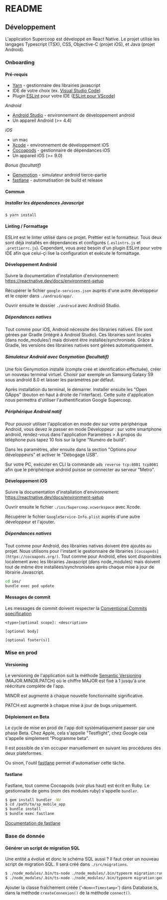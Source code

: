 # README

## Développement

L'application Supercoop est développé en React Native. Le projet utilise les langages Typescript (TSX), CSS, Objective-C (projet iOS), et Java (projet Android).

### Onboarding

#### Pré-requis

-   [Yarn](https://yarnpkg.com/getting-started/install) - gestionnaire des librairies javascript
-   IDE de votre choix (ex. [Visual Studio Code](https://code.visualstudio.com/))
-   Plugin [ESLint](https://eslint.org/) pour votre IDE ([ESLint pour VScode](https://marketplace.visualstudio.com/items?itemName=dbaeumer.vscode-eslint))

_Android_

-   [Android Studio](https://developer.android.com/studio) - environnement de développement android
-   Un appareil Android (>= 4.4)

_iOS_

-   un mac
-   [Xcode](https://apps.apple.com/fr/app/xcode/id497799835?mt=12) - environnement de développement iOS
-   [Cocoapods](https://cocoapods.org/) - gestionnaire de dépendances iOS
-   Un appareil iOS (>= 9.0)

_Bonus (facultatif)_

-   [Genymotion](https://www.genymotion.com/download/) - simulateur android tierce-partie
-   [fastlane](https://fastlane.tools/) - automatisation de build et release

#### Commun

##### Installer les dépendances Javascript

```sh
$ yarn install
```

#### Linting / Formattage

ESLint est le linter utilisé dans ce projet. Prettier est le formatteur. Tous deux sont déjà installés en dépendances et configurés (`.eslintrs.js` et `.prettierrc.js`). Cependant, vous avez besoin d'un plugin ESLint pour votre IDE afin que celui-çi lise la configuration et exécute le formattage.

#### Développement Android

Suivre la documentation d'installation d'environnement: https://reactnative.dev/docs/environment-setup

Récupérer le fichier `google-services.json` auprès d'une autre développeur et le copier dans `./android/app/`.

Ouvrir ensuite le dossier `./android` avec Android Studio.

##### Dépendances natives

Tout comme pour iOS, Android nécessite des librairies natives. Elle sont gérées par Gradle (intégré à Android Studio). Ces librairies sont locales (dans node_modules/) mais doivent être installée/synchronisée. Grâce à Gradle, les versions des librairies natives sont gérées automatiquement.

##### Simulateur Android avec Genymotion (facultatif)

Une fois Genymotion installé (compte créé et identification effectuée), créer un nouveau terminal virtuel. Choisir par exemple un Samsung Galaxy S9 sous android 8.0 et laisser les paramètres par défaut.

Après installation du terminal, le démarrer. Installer ensuite les "Open GApps" (bouton en haut à droite de l'interface). Cette suite d'application nous permettra d'utiliser l'authentification Google Supercoop.

##### Périphérique Android natif

Pour pouvoir utiliser l'application en mode dev sur votre périphérique Android, vous devez le passer en mode Développeur : sur votre smartphone android, rendez-vous dans l'application Paramètres > À propos du téléphone puis tapez 10 fois sur la ligne "Numéro de build".

Dans les paramètres, aller ensuite dans la section "Options pour développeurs" et activer le "Débogage USB".

Sur votre PC, exécuter en CLI la commande `adb reverse tcp:8081 tcp8081` afin que le périphérique android puisse se connecter au serveur "Metro".

#### Développement iOS

Suivre la documentation d'installation d'environnement: https://reactnative.dev/docs/environment-setup

Ouvrir ensuite le fichier `./ios/Supercoop.xcworkspace` avec Xcode.

Récupérer le fichier `GoogleService-Info.plist` auprès d'une autre développeur et l'ajouter.

##### Dépendances natives

Tout comme pour Android, des librairies natives doivent être ajoutés au projet. Nous utilisons pour l'instant le gestionnaire de librairies `[Cocoapods](https://cocoapods.org/)`. Tout comme pour Android, elles sont disponibles localement avec les librairies Javascript (dans node_modules) mais doivent tout de même être installées/synchronisées après chaque mise à jour de librairie Javascript.

```sh
cd ios/
bundle exec pod update
```

#### Messages de commit

Les messages de commit doivent respecter la [Conventional Commits specification](https://www.conventionalcommits.org/en/v1.0.0/)

    <type>[optional scope]: <description>

    [optional body]

    [optional footer(s)]

### Mise en prod

#### Versioning

Le versioning de l'application suit la méthode [Semantic Versioning](https://semver.org/) (MAJOR.MINOR.PATCH) où le chiffre MAJOR est fixé à 1 jusqu'à une réécriture complète de l'app.

MINOR est augmenté à chaque nouvelle fonctionnalité significative.

PATCH est augmenté à chaque mise à jour de bugs uniquement.

#### Déploiement en Beta

Le cycle de mise en prod de l'app doit systématiquement passer par une phase Beta. Chez Apple, cela s'appelle "Testflight", chez Google cela s'appelle simplement "Programme beta".

Il est possible de s'en occuper manuellement en suivant les procédures des deux plateformes.

Ou sinon, l'outil [fastlane](https://fastlane.tools/) permet d'automatiser cette tâche.

#### fastlane

Fastlane, tout comme Cocoapods (voir plus haut) est écrit en Ruby. Le gestionnaite de gems (nom des modules ruby) s'appelle `bundler`.

```sh
$ gem install bundler -NV
$ cd /path/to/sp_mobile_app
$ bundle install
$ bundle exec fastlane
```

[Documentation de fastlane](https://docs.fastlane.tools/)

### Base de donnée

#### Générer un script de migration SQL

Une entité a évolué et donc le schéma SQL aussi ? Il faut créer un nouveau script de migration SQL. Il sera créé dans `./src/migrations`.

```sh
$ ./node_modules/.bin/ts-node ./node_modules/.bin/typeorm migration:run
$ ./node_modules/.bin/ts-node ./node_modules/.bin/typeorm migration:generate -n '<Nom>'
```

Ajouter la classe fraîchement créée ('`<Nom><Timestamp>`') dans Database.ts, dans la méthode `createConnexion()` de la méthode `connect()`.
